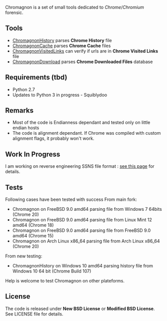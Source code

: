 Chromagnon is a set of small tools dedicated to _Chrome_/_Chromium_ forensic.

## Tools
* [ChromagnonHistory](https://github.com/JRBANCEL/Chromagnon/wiki/ChromagnonHistory-=-chromagnonHistory.py) parses **Chrome History** file
* [ChromagnonCache](https://github.com/JRBANCEL/Chromagnon/wiki/ChromagnonCache-=-chromagnonCache.py) parses **Chrome Cache** files
* [ChromagnonVisitedLinks](https://github.com/JRBANCEL/Chromagnon/wiki/ChromagnonVisitedLinks-=-chromagnonVisitedLinks.py) can verify if urls are in **Chrome Visited Links** file
* [ChromagnonDownload](https://github.com/JRBANCEL/Chromagnon/wiki/ChromagnonDownload-=-chromagnonDownload.py) parses **Chrome Downloaded Files** database

## Requirements (tbd)
* Python 2.7
* Updates to Python 3 in progress - Squiblydoo

## Remarks
* Most of the code is Endianness dependant and tested only on little endian hosts
* The code is alignment dependant. If Chrome was compiled with custom alignment flags, it probably won't work.

## Work In Progress
I am working on reverse engineering SSNS file format : [see this page](https://github.com/JRBANCEL/Chromagnon/wiki/Reverse-Engineering-SSNS-Format) for details.

## Tests
Following cases have been tested with success
From main fork:
* Chromagnon on FreeBSD 9.0 amd64 parsing file from Windows 7 64bits (Chrome 20)
* Chromagnon on FreeBSD 9.0 amd64 parsing file from Linux Mint 12 amd64 (Chrome 18)
* Chromagnon on FreeBSD 9.0 amd64 parsing file from FreeBSD 9.0 amd64 (Chrome 15)
* Chromagnon on Arch Linux x86_64 parsing file from Arch Linux x86_64 (Chrome 20)

From new testing:
* ChromagnonHistory on Windows 10 amd64 parsing history file from Windows 10 64 bit (Chrome Build 107)

Help is welcome to test Chromagnon on other plateforms.

## License
The code is released under **New BSD License** or **Modified BSD License**. See LICENSE file for details.
